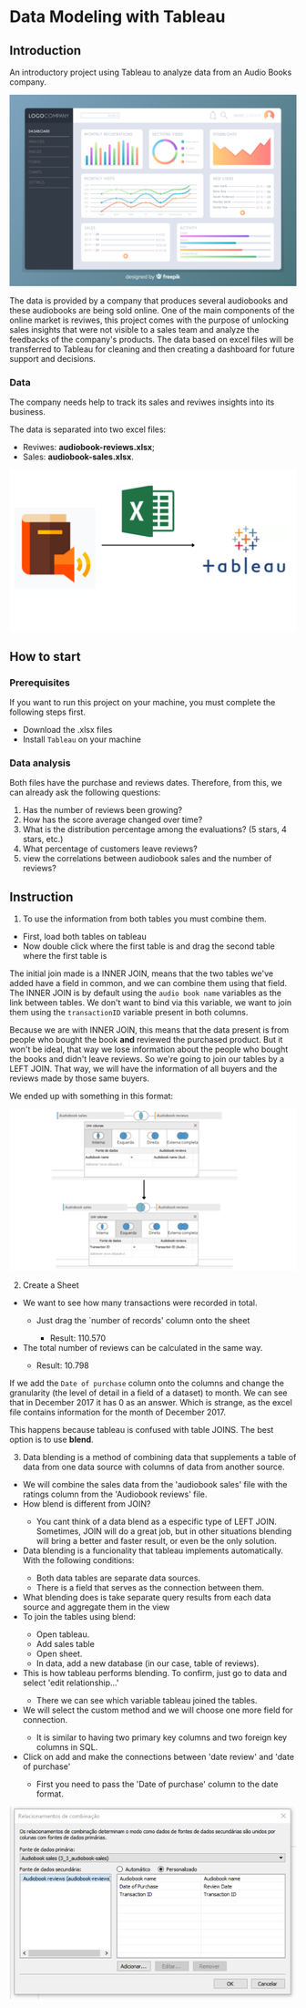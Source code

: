 # Data Modeling with Tableau

## Introduction
An introductory project using Tableau to analyze data from an Audio Books company.

![folder](Images/2846335.jpg)

The data is provided by a company that produces several audiobooks and these audiobooks are being sold online. One of the main components of the online market is reviwes, this project comes with the purpose of unlocking sales insights that were not visible to a sales team and analyze the feedbacks of the company's products. The data based on excel files will be transferred to Tableau for cleaning and then creating a dashboard for future support and decisions.


### Data 

The company needs help to track its sales and reviwes insights into its business.

The data is separated into two excel files:

- Reviwes: **audiobook-reviews.xlsx**;
- Sales: **audiobook-sales.xlsx**.

![Star Schema](Images/logo.png)

 
## How to start

### Prerequisites

If you want to run this project on your machine, you must complete the following steps first.

- Download the .xlsx files
- Install `Tableau` on your machine


### Data analysis
Both files have the purchase and reviews dates. Therefore, from this, we can already ask the following questions:

1. Has the number of reviews been growing?
2. How has the score average changed over time?
3. What is the distribution percentage among the evaluations? (5 stars, 4 stars, etc.)
4. What percentage of customers leave reviews?
5. view the correlations between audiobook sales and the number of reviews?

## Instruction
1. To use the information from both tables you must combine them.
<ul>
  <li>First, load both tables on tableau</li>
  <li>Now double click where the first table is and drag the second table where the first table is</li>
</ul>

The initial join made is a INNER JOIN, means that the two tables we've added have a field in common, and we can combine them using that field.
The INNER JOIN is by default using the `audio book name` variables as the link between tables. We don't want to bind via this variable, we want to join them using the `transactionID` variable present in both columns.

Because we are with INNER JOIN, this means that the data present is from people who bought the book **and** reviewed the purchased product. But it won't be ideal, that way we lose information about the people who bought the books and didn't leave reviews. So we're going to join our tables by a LEFT JOIN. That way, we will have the information of all buyers and the reviews made by those same buyers.

We ended up with something in this format:

![image](Images/img_21.png)


2. Create a Sheet
<ul>
  <li>We want to see how many transactions were recorded in total.</li>
        <ul>
          <li>Just drag the `number of records' column onto the sheet</li>
          <ul>
          <li>Result: 110.570</li>
          </ul>
        </ul>
  <li>The total number of reviews can be calculated in the same way.</li>
        <ul>
          <li>Result: 10.798</li>
        </ul>
</ul>

If we add the `Date of purchase` column onto the columns and change the granularity (the level of detail in a field of a dataset) to month. We can see that in December 2017 it has 0 as an answer. Which is strange, as the excel file contains information for the month of December 2017.

This happens because tableau is confused with table JOINS. The best option is to use **blend**.

3. Data blending is a method of combining data that supplements a table of data from one data source with columns of data from another source.
<ul>
  <li>We will combine the sales data from the 'audiobook sales' file with the ratings column from the 'Audiobook reviews' file.</li>
  <li>How blend is different from JOIN?</li>
<ul>
 <li>You cant think of a data blend as a especific type of LEFT JOIN. Sometimes, JOIN will do a great job, but in other situations blending will bring a better and faster result, or even be the only solution.</li>
</ul>
   <li>Data blending is a funcionality that tableau implements automatically. With the following conditions:</li>
<ul>
 <li>Both data tables are separate data sources.</li>
 <li>There is a field that serves as the connection between them.</li>
</ul>
 <li>What blending does is take separate query results from each data source and aggregate them in the view</li>
 <li>To join the tables using blend:</li>
 <ul>
 <li>Open tableau.</li>
 <li>Add sales table</li>
 <li>Open sheet.</li>
 <li>In data, add a new database (in our case, table of reviews).</li>
</ul>
 <li>This is how tableau performs blending. To confirm, just go to data and select 'edit relationship...'</li>
 <ul>
 <li>There we can see which variable tableau joined the tables.</li>
</ul>
<li>We will select the custom method and we will choose one more field for connection.</li>
<ul>
 <li>It is similar to having two primary key columns and two foreign key columns in SQL.</li>
</ul>
<li>Click on add and make the connections between 'date review' and 'date of purchase'</li>
<ul>
 <li>First you need to pass the 'Date of purchase' column to the date format.</li>
</ul>
</ul>

![Blend](Images/img_blend.png)
